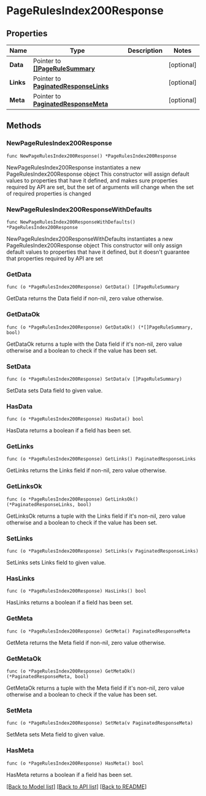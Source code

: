# PageRulesIndex200Response

## Properties

Name | Type | Description | Notes
------------ | ------------- | ------------- | -------------
**Data** | Pointer to [**[]PageRuleSummary**](PageRuleSummary.md) |  | [optional] 
**Links** | Pointer to [**PaginatedResponseLinks**](PaginatedResponseLinks.md) |  | [optional] 
**Meta** | Pointer to [**PaginatedResponseMeta**](PaginatedResponseMeta.md) |  | [optional] 

## Methods

### NewPageRulesIndex200Response

`func NewPageRulesIndex200Response() *PageRulesIndex200Response`

NewPageRulesIndex200Response instantiates a new PageRulesIndex200Response object
This constructor will assign default values to properties that have it defined,
and makes sure properties required by API are set, but the set of arguments
will change when the set of required properties is changed

### NewPageRulesIndex200ResponseWithDefaults

`func NewPageRulesIndex200ResponseWithDefaults() *PageRulesIndex200Response`

NewPageRulesIndex200ResponseWithDefaults instantiates a new PageRulesIndex200Response object
This constructor will only assign default values to properties that have it defined,
but it doesn't guarantee that properties required by API are set

### GetData

`func (o *PageRulesIndex200Response) GetData() []PageRuleSummary`

GetData returns the Data field if non-nil, zero value otherwise.

### GetDataOk

`func (o *PageRulesIndex200Response) GetDataOk() (*[]PageRuleSummary, bool)`

GetDataOk returns a tuple with the Data field if it's non-nil, zero value otherwise
and a boolean to check if the value has been set.

### SetData

`func (o *PageRulesIndex200Response) SetData(v []PageRuleSummary)`

SetData sets Data field to given value.

### HasData

`func (o *PageRulesIndex200Response) HasData() bool`

HasData returns a boolean if a field has been set.

### GetLinks

`func (o *PageRulesIndex200Response) GetLinks() PaginatedResponseLinks`

GetLinks returns the Links field if non-nil, zero value otherwise.

### GetLinksOk

`func (o *PageRulesIndex200Response) GetLinksOk() (*PaginatedResponseLinks, bool)`

GetLinksOk returns a tuple with the Links field if it's non-nil, zero value otherwise
and a boolean to check if the value has been set.

### SetLinks

`func (o *PageRulesIndex200Response) SetLinks(v PaginatedResponseLinks)`

SetLinks sets Links field to given value.

### HasLinks

`func (o *PageRulesIndex200Response) HasLinks() bool`

HasLinks returns a boolean if a field has been set.

### GetMeta

`func (o *PageRulesIndex200Response) GetMeta() PaginatedResponseMeta`

GetMeta returns the Meta field if non-nil, zero value otherwise.

### GetMetaOk

`func (o *PageRulesIndex200Response) GetMetaOk() (*PaginatedResponseMeta, bool)`

GetMetaOk returns a tuple with the Meta field if it's non-nil, zero value otherwise
and a boolean to check if the value has been set.

### SetMeta

`func (o *PageRulesIndex200Response) SetMeta(v PaginatedResponseMeta)`

SetMeta sets Meta field to given value.

### HasMeta

`func (o *PageRulesIndex200Response) HasMeta() bool`

HasMeta returns a boolean if a field has been set.


[[Back to Model list]](../README.md#documentation-for-models) [[Back to API list]](../README.md#documentation-for-api-endpoints) [[Back to README]](../README.md)


